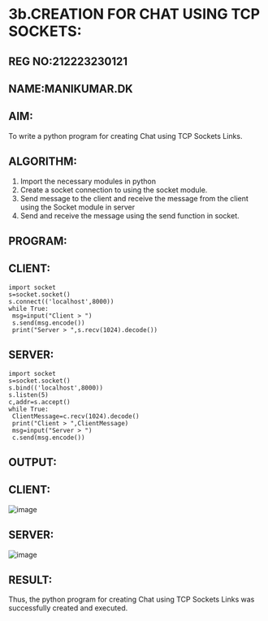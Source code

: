 # 3b.CREATION FOR CHAT USING TCP SOCKETS:
## REG NO:212223230121
## NAME:MANIKUMAR.DK
## AIM:
To write a python program for creating Chat using TCP Sockets Links.
## ALGORITHM:
1. Import the necessary modules in python
2. Create a socket connection to using the socket module.
3. Send message to the client and receive the message from the client using the Socket module in
 server
4. Send and receive the message using the send function in socket.
## PROGRAM:
## CLIENT:
```
import socket
s=socket.socket()
s.connect(('localhost',8000))
while True:
 msg=input("Client > ")
 s.send(msg.encode())
 print("Server > ",s.recv(1024).decode())
```
## SERVER:
```
import socket
s=socket.socket()
s.bind(('localhost',8000))
s.listen(5)
c,addr=s.accept()
while True:
 ClientMessage=c.recv(1024).decode()
 print("Client > ",ClientMessage)
 msg=input("Server > ")
 c.send(msg.encode())
```
## OUTPUT:
## CLIENT:
![image](https://github.com/MANIKUMARDK/3b_CHAT_USING_TCP_SOCKETS/assets/147215581/412643a4-0bd1-4840-bb6c-8f78594ae35e)
## SERVER:
![image](https://github.com/MANIKUMARDK/3b_CHAT_USING_TCP_SOCKETS/assets/147215581/5a2206ee-cf28-480e-8309-bd0a4ce6b954)

## RESULT:
Thus, the python program for creating Chat using TCP Sockets Links was successfully 
created and executed.
